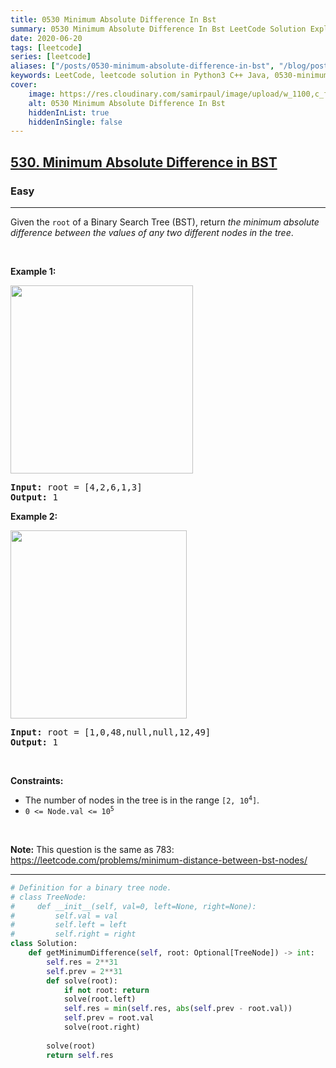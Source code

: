 ```yaml
---
title: 0530 Minimum Absolute Difference In Bst
summary: 0530 Minimum Absolute Difference In Bst LeetCode Solution Explained
date: 2020-06-20
tags: [leetcode]
series: [leetcode]
aliases: ["/posts/0530-minimum-absolute-difference-in-bst", "/blog/posts/0530-minimum-absolute-difference-in-bst", "/0530-minimum-absolute-difference-in-bst"]
keywords: LeetCode, leetcode solution in Python3 C++ Java, 0530-minimum-absolute-difference-in-bst solution
cover:
    image: https://res.cloudinary.com/samirpaul/image/upload/w_1100,c_fit,co_rgb:FFFFFF,l_text:Arial_70_bold:0530 Minimum Absolute Difference In Bst/problem-solving.webp
    alt: 0530 Minimum Absolute Difference In Bst
    hiddenInList: true
    hiddenInSingle: false
---
```



<h2><a href="https://leetcode.com/problems/minimum-absolute-difference-in-bst/">530. Minimum Absolute Difference in BST</a></h2><h3>Easy</h3><hr><div><p>Given the <code>root</code> of a Binary Search Tree (BST), return <em>the minimum absolute difference between the values of any two different nodes in the tree</em>.</p>

<p>&nbsp;</p>
<p><strong class="example">Example 1:</strong></p>
<img alt="" src="https://assets.leetcode.com/uploads/2021/02/05/bst1.jpg" style="width: 292px; height: 301px;">
<pre><strong>Input:</strong> root = [4,2,6,1,3]
<strong>Output:</strong> 1
</pre>

<p><strong class="example">Example 2:</strong></p>
<img alt="" src="https://assets.leetcode.com/uploads/2021/02/05/bst2.jpg" style="width: 282px; height: 301px;">
<pre><strong>Input:</strong> root = [1,0,48,null,null,12,49]
<strong>Output:</strong> 1
</pre>

<p>&nbsp;</p>
<p><strong>Constraints:</strong></p>

<ul>
	<li>The number of nodes in the tree is in the range <code>[2, 10<sup>4</sup>]</code>.</li>
	<li><code>0 &lt;= Node.val &lt;= 10<sup>5</sup></code></li>
</ul>

<p>&nbsp;</p>
<p><strong>Note:</strong> This question is the same as 783: <a href="https://leetcode.com/problems/minimum-distance-between-bst-nodes/" target="_blank">https://leetcode.com/problems/minimum-distance-between-bst-nodes/</a></p>
</div>

---




```python
# Definition for a binary tree node.
# class TreeNode:
#     def __init__(self, val=0, left=None, right=None):
#         self.val = val
#         self.left = left
#         self.right = right
class Solution:
    def getMinimumDifference(self, root: Optional[TreeNode]) -> int:
        self.res = 2**31
        self.prev = 2**31
        def solve(root):
            if not root: return 
            solve(root.left)
            self.res = min(self.res, abs(self.prev - root.val))
            self.prev = root.val
            solve(root.right)
            
        solve(root)
        return self.res
        
```
